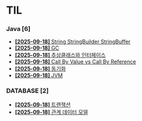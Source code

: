 # TIL
 
### Java [6]
- [**[2025-09-18]**  String StringBuilder StringBuffer](https://github.com/A-lass/TIL/blob/main/Java/String_StringBuilder_StringBuffer.md)
- [**[2025-09-18]**  GC](https://github.com/A-lass/TIL/blob/main/Java/GC.md)
- [**[2025-09-18]**  추상클래스와 인터페이스](https://github.com/A-lass/TIL/blob/main/Java/추상클래스와_인터페이스.md)
- [**[2025-09-18]**  Call By Value vs Call By Reference](https://github.com/A-lass/TIL/blob/main/Java/Call_By_Value_vs_Call_By_Reference.md)
- [**[2025-09-18]**  동기화](https://github.com/A-lass/TIL/blob/main/Java/동기화.md)
- [**[2025-09-18]**  JVM](https://github.com/A-lass/TIL/blob/main/Java/JVM.md)
### DATABASE [2]
- [**[2025-09-18]**  트랜잭션](https://github.com/A-lass/TIL/blob/main/DATABASE/트랜잭션.md)
- [**[2025-09-18]**  관계 데이터 모델](https://github.com/A-lass/TIL/blob/main/DATABASE/관계_데이터_모델.md)
